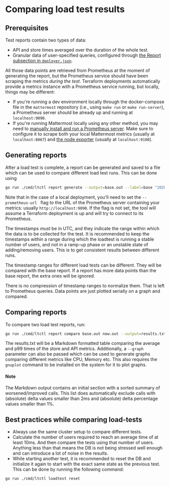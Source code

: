 # Comparing load test results

## Prerequisites

Test reports contain two types of data:
- API and store times averaged over the duration of the whole test.
- Granular data of user-specified queries, configured through [the Report subsection in `deployer.json`](config/deployer.md#report).

All those data points are retrieved from Prometheus at the moment of generating the report, but the Prometheus service should have been scraping the metrics *during the test*. Terraform deployments automatically provide a metrics instance with a Prometheus service running, but locally, things may be different:
- If you're running a dev environment locally through the docker-compose file in the `mattermost` repository (i.e., using `make run` or `make run-server`), a Prometheus server should be already up and running at `localhost:9090`.
- If you're running Mattermost locally using any other method, you may need to [manually install and run a Prometheus server](https://prometheus.io/docs/introduction/first_steps/). Make sure to configure it to scrape both your local Mattermost metrics (usually at `localhost:8067`) and [the node exporter](https://prometheus.io/docs/guides/node-exporter/#monitoring-linux-host-metrics-with-the-node-exporter) (usually at `localhost:9100`).

## Generating reports

After a load test is complete, a report can be generated and saved to a file which can be used to compare different load test runs. This can be done using

```sh
go run ./cmd/ltctl report generate --output=base.out --label=base "2020-06-23 07:23:35" "2020-06-23 07:33:35"
```

Note that in the case of a local deployment, you'll need to set the `--prometheus-url ` flag to the URL of the Prometheus server containing your metrics: usually `http://localhost:9090`. If the flag is not set, the tool will assume a Terraform deployment is up and will try to connect to its Prometheus.

The timestamps _must_ be in UTC, and they indicate the range within which the data is to be collected for the test. It is recommended to keep the timestamps within a range during which the loadtest is running a stable number of users, and not in a ramp-up phase or an unstable state of adding/removing users. This is to get consistent results between different runs.

The timestamp ranges for different load tests can be different. They will be compared with the base report. If a report has more data points than the base report, the extra ones will be ignored.

There is no compression of timestamp ranges to normalize them. That is left to Prometheus queries. Data points are just plotted serially on a graph and compared.

## Comparing reports

To compare two load test reports, run:

```sh
go run ./cmd/ltctl report compare base.out new.out --output=results.txt --graph
```

The results.txt will be a Markdown formatted table comparing the average and p99 times of the store and API metrics. Additionally, a `--graph` parameter can also be passed which can be used to generate graphs comparing different metrics like CPU, Memory etc. This also requires the `gnuplot` command to be installed on the system for it to plot graphs.

#### Note

The Markdown output contains an initial section with a sorted summary of worsened/improved calls. This list does automatically exclude calls with (absolute) delta values smaller than 2ms and (absolute) delta percentage values smaller than 1%.

## Best practices while comparing load-tests

- Always use the same cluster setup to compare different tests.
- Calculate the number of users required to reach an average time of at least 10ms. And then compare the tests using that number of users. Anything less than that means the DB is not being stressed well enough and can introduce a lot of noise in the results.
- While starting another test, it is recommended to reset the DB and initialize it again to start with the exact same state as the previous test. This can be done by running the following command:

```sh
go run ./cmd/ltctl loadtest reset
```

